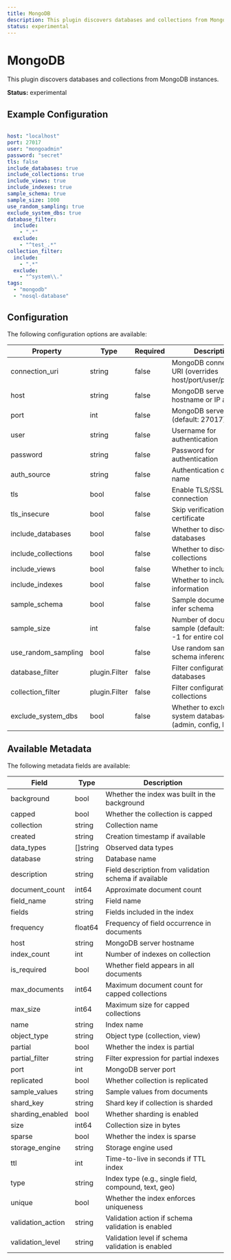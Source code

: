 ```yaml
---
title: MongoDB
description: This plugin discovers databases and collections from MongoDB instances.
status: experimental
---
```


# MongoDB

This plugin discovers databases and collections from MongoDB instances.

**Status:** experimental

## Example Configuration

```yaml

host: "localhost"
port: 27017
user: "mongoadmin"
password: "secret"
tls: false
include_databases: true
include_collections: true
include_views: true
include_indexes: true
sample_schema: true
sample_size: 1000
use_random_sampling: true
exclude_system_dbs: true
database_filter:
  include:
    - ".*"
  exclude:
    - "^test_.*"
collection_filter:
  include:
    - ".*"
  exclude:
    - "^system\\."
tags:
  - "mongodb"
  - "nosql-database"

```

## Configuration
The following configuration options are available:

| Property | Type | Required | Description |
|----------|------|----------|-------------|
| connection_uri | string | false | MongoDB connection URI (overrides host/port/user/password) |
| host | string | false | MongoDB server hostname or IP address |
| port | int | false | MongoDB server port (default: 27017) |
| user | string | false | Username for authentication |
| password | string | false | Password for authentication |
| auth_source | string | false | Authentication database name |
| tls | bool | false | Enable TLS/SSL for connection |
| tls_insecure | bool | false | Skip verification of server certificate |
| include_databases | bool | false | Whether to discover databases |
| include_collections | bool | false | Whether to discover collections |
| include_views | bool | false | Whether to include views |
| include_indexes | bool | false | Whether to include index information |
| sample_schema | bool | false | Sample documents to infer schema |
| sample_size | int | false | Number of documents to sample (default: 1000, -1 for entire collection) |
| use_random_sampling | bool | false | Use random sampling for schema inference |
| database_filter | plugin.Filter | false | Filter configuration for databases |
| collection_filter | plugin.Filter | false | Filter configuration for collections |
| exclude_system_dbs | bool | false | Whether to exclude system databases (admin, config, local) |

## Available Metadata

The following metadata fields are available:

| Field | Type | Description |
|-------|------|-------------|
| background | bool | Whether the index was built in the background |
| capped | bool | Whether the collection is capped |
| collection | string | Collection name |
| created | string | Creation timestamp if available |
| data_types | []string | Observed data types |
| database | string | Database name |
| description | string | Field description from validation schema if available |
| document_count | int64 | Approximate document count |
| field_name | string | Field name |
| fields | string | Fields included in the index |
| frequency | float64 | Frequency of field occurrence in documents |
| host | string | MongoDB server hostname |
| index_count | int | Number of indexes on collection |
| is_required | bool | Whether field appears in all documents |
| max_documents | int64 | Maximum document count for capped collections |
| max_size | int64 | Maximum size for capped collections |
| name | string | Index name |
| object_type | string | Object type (collection, view) |
| partial | bool | Whether the index is partial |
| partial_filter | string | Filter expression for partial indexes |
| port | int | MongoDB server port |
| replicated | bool | Whether collection is replicated |
| sample_values | string | Sample values from documents |
| shard_key | string | Shard key if collection is sharded |
| sharding_enabled | bool | Whether sharding is enabled |
| size | int64 | Collection size in bytes |
| sparse | bool | Whether the index is sparse |
| storage_engine | string | Storage engine used |
| ttl | int | Time-to-live in seconds if TTL index |
| type | string | Index type (e.g., single field, compound, text, geo) |
| unique | bool | Whether the index enforces uniqueness |
| validation_action | string | Validation action if schema validation is enabled |
| validation_level | string | Validation level if schema validation is enabled |